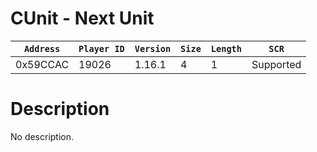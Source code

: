 # CUnit - Next Unit

| `Address` | `Player ID` | `Version` | `Size` | `Length` | `SCR` |
| ---------- | ----------- | --------- | ------ | -------- | ---- |
| 0x59CCAC | 19026 | 1.16.1 | 4 | 1 | Supported |

# Description

No description.